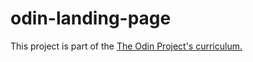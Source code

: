 # odin-landing-page
This project is part of the <a href="https://www.theodinproject.com/lessons/foundations-landing-page">The Odin Project's curriculum.
